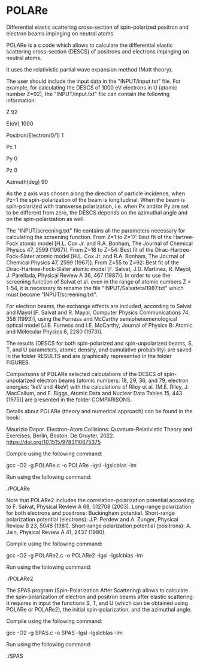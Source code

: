 # POLARe 

Differential elastic scattering cross-section of spin-polarized positron and electron beams impinging on neutral atoms

POLARe is a c code which allows to calculate the differential elastic scattering cross-section (DESCS) of positrons and electrons impinging on neutral atoms.

It uses the relativistic partial wave expansion method (Mott theory).

The user should include the input data in the "INPUT/input.txt" file. For example, for calculating the DESCS of 1000 eV electrons in U (atomic number Z=92), the "INPUT/input.txt" file can contain the following information:

Z 92

E(eV) 1000

Positron/Electron(0/1) 1

Px 1

Py 0

Pz 0

Azimuth(deg) 90

As the z axis was chosen along the direction of particle incidence, when Pz=1 the spin-polarization of the beam is longitudinal. When the beam is spin-polarized with transverse polarization, i.e. when Px and/or Py are set to be different from zero, the DESCS depends on the azimuthal angle and on the spin-polarization as well. 

The "INPUT/screening.txt" file contains all the parameters necessary for calculating the screening function. From Z=1 to Z=17: Best fit of the Hartree-Fock atomic model [H.L. Cox Jr. and R.A. Bonham, The Journal of Chemical Physics 47, 2599 (1967)]. From Z=18 to Z=54: Best fit of the Dirac-Hartree-Fock-Slater atomic model [H.L. Cox Jr. and R.A. Bonham, The Journal of Chemical Physics 47, 2599 (1967)]. From Z=55 to Z=92: Best fit of the Dirac-Hartree-Fock-Slater atomic model [F. Salvat, J.D. Martinez, R. Mayol, J. Parellada, Physical Review A 36, 467 (1987)]. In order to use the screening function of Salvat et al. even in the range of atomic numbers Z = 1-54, it is necessary to rename the file "INPUT/Salvatetal1987.txt" which must become "INPUT/screening.txt".

For electron beams, the exchange effects are included, according to Salvat and Mayol [F. Salvat and R. Mayol, Computer Physics Communications 74, 358 (1993)], using the Furness and McCarthy semiphenomenological optical model [J.B. Furness and I.E. McCarthy, Journal of Physics B: Atomic and Molecular Physics 6, 2280 (1973)].

The results (DESCS for both spin-polarized and spin-unpolarized beams, S, T, and U parameters, atomic density, and cumulative probability) are saved in the folder RESULTS and are graphically represented in the folder FIGURES.

Comparisons of POLARe selected calculations of the DESCS of spin-unpolarized electron beams (atomic numbers: 18, 29, 36, and 79; electron energies: 1keV and 4keV) with the calculations of Riley et al. [M.E. Riley, J. MacCallum, and F. Biggs, Atomic Data and Nuclear Data Tables 15, 443 (1975)] are presented in the folder COMPARISONS. 

Details about POLARe (theory and numerical approach) can be found in the book:

Maurizio Dapor. Electron–Atom Collisions: Quantum-Relativistic Theory and Exercises, Berlin, Boston: De Gruyter, 2022. https://doi.org/10.1515/9783110675375

Compile using the following command:

gcc -O2 -g POLARe.c -o POLARe -lgsl -lgslcblas -lm

Run using the following command:

./POLARe

Note that POLARe2 includes the correlation-polarization potential according to F. Salvat, Physical Review A 68, 012708 (2003).
Long-range polarization for both electrons and positrons: Buckingham potential.
Short-range polarization potential (electrons): J.P. Perdew and A. Zunger, Physical Review B 23, 5048 (1981).
Short-range polarization potential (positrons): A. Jain, Physical Review A 41, 2437 (1990).

Compile using the following command:

gcc -O2 -g POLARe2.c -o POLARe2 -lgsl -lgslcblas -lm

Run using the following command:

./POLARe2

The SPAS program (Spin-Polarization After Scattering) allows to calculate the spin-polarization of electron and positron beams after elastic scattering. It requires in input the functions S, T, and U (which can be obtained using POLARe or POLARe2), the initial spin-polarization, and the azimuthal angle.

Compile using the following command:

gcc -O2 -g SPAS.c -o SPAS -lgsl -lgslcblas -lm

Run using the following command:

./SPAS
